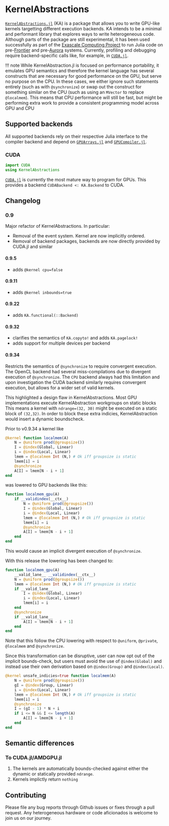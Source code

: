 # KernelAbstractions

[`KernelAbstractions.jl`](https://github.com/JuliaGPU/KernelAbstractions.jl) (KA) is
a package that allows you to write GPU-like kernels targetting different
execution backends. KA intends to be a minimal and
performant
library that explores ways to write heterogeneous code. Although parts of
the package are still experimental, it has been used successfully as part of the
[Exascale Computing Project](https://www.exascaleproject.org/) to run Julia code
on pre-[Frontier](https://www.olcf.ornl.gov/frontier/) and
pre-[Aurora](https://www.alcf.anl.gov/aurora)
systems. Currently, profiling and debugging require backend-specific calls like, for example, in
[`CUDA.jl`](https://cuda.juliagpu.org/dev/development/profiling/).

!!! note
    While KernelAbstraction.jl is focused on performance portability, it emulates GPU semantics and therefore the kernel language has several constructs that are necessary for good performance on the GPU, but serve no purpose on the CPU.
    In these cases, we either ignore such statements entirely (such as with `@synchronize`) or swap out the construct for something similar on the CPU (such as using an `MVector`  to replace `@localmem`).
    This means that CPU performance will still be fast, but might be performing extra work to provide a consistent programming model across GPU and CPU

## Supported backends
All supported backends rely on their respective Julia interface to the compiler
backend and depend on
[`GPUArrays.jl`](https://github.com/JuliaGPU/GPUArrays.jl) and
[`GPUCompiler.jl`](https://github.com/JuliaGPU/GPUCompiler.jl).

### CUDA
```julia
import CUDA
using KernelAbstractions
```
[`CUDA.jl`](https://github.com/JuliaGPU/CUDA.jl) is currently the most mature way to program for GPUs.
This provides a backend `CUDABackend <: KA.Backend` to CUDA.

## Changelog

### 0.9
Major refactor of KernelAbstractions. In particular:
- Removal of the event system. Kernel are now implicitly ordered.
- Removal of backend packages, backends are now directly provided by CUDA.jl and similar

#### 0.9.5
- adds `@kernel cpu=false` 

#### 0.9.11
- adds `@kernel inbounds=true`

#### 0.9.22
- adds `KA.functional(::Backend)`

#### 0.9.32
- clarifies the semantics of `KA.copyto!` and adds `KA.pagelock!`
- adds support for multiple devices per backend

#### 0.9.34
Restricts the semantics of `@synchronize` to require convergent execution.
The OpenCL backend had several miss-compilations due to divergent execution of `@synchronize`.
The `CPU` backend always had this limitation and upon investigation the CUDA backend similarly requires convergent execution,
but allows for a wider set of valid kernels.

This highlighted a design flaw in KernelAbstractions. Most GPU implementations execute KernelAbstraction workgroups on static blocks
This means a kernel with `ndrange=(32, 30)` might be executed on a static block of `(32,32)`. In order to block these extra indicies,
KernelAbstraction would insert a dynamic boundscheck.

Prior to v0.9.34 a kernel like

```julia
@kernel function localmem(A)
    N = @uniform prod(@groupsize())
    I = @index(Global, Linear)
    i = @index(Local, Linear)
    lmem = @localmem Int (N,) # Ok iff groupsize is static
    lmem[i] = i
    @synchronize
    A[I] = lmem[N - i + 1]
end
```

was lowered to GPU backends like this:

```julia
function localmem_gpu(A)
    if __validindex(__ctx__)
        N = @uniform prod(@groupsize())
        I = @index(Global, Linear)
        i = @index(Local, Linear)
        lmem = @localmem Int (N,) # Ok iff groupsize is static
        lmem[i] = i
        @synchronize
        A[I] = lmem[N - i + 1]
    end
end
```

This would cause an implicit divergent execution of `@synchronize`. 

With this release the lowering has been changed to:

```julia
function localmem_gpu(A)
    __valid_lane__ __validindex(__ctx__)
    N = @uniform prod(@groupsize())
    lmem = @localmem Int (N,) # Ok iff groupsize is static
    if __valid_lane__
        I = @index(Global, Linear)
        i = @index(Local, Linear)
        lmem[i] = i
    end
    @synchronize
    if __valid_lane__
        A[I] = lmem[N - i + 1]
    end
end
```

Note that this follow the CPU lowering with respect to `@uniform`, `@private`, `@localmem` and `@synchronize`.

Since this transformation can be disruptive, user can now opt out of the implicit bounds-check,
but users must avoid the use of `@index(Global)` and instead use their own derivation based on `@index(Group)` and `@index(Local)`.

```julia
@kernel unsafe_indicies=true function localmem(A)
    N = @uniform prod(@groupsize())
    gI = @index(Group, Linear)
    i = @index(Local, Linear)
    lmem = @localmem Int (N,) # Ok iff groupsize is static
    lmem[i] = i
    @synchronize
    I = (gI - 1) * N + i
    if i <= N && I <= length(A)
        A[I] = lmem[N - i + 1]
    end
end
```

## Semantic differences

### To CUDA.jl/AMDGPU.jl

1. The kernels are automatically bounds-checked against either the dynamic or statically
   provided `ndrange`.
2. Kernels implictly return `nothing`

## Contributing
Please file any bug reports through Github issues or fixes through a pull
request. Any heterogeneous hardware or code aficionados is welcome to join us on
our journey.

